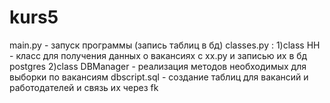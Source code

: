 # kurs5
main.py - запуск программы (запись таблиц в бд) classes.py : 1)class HH - класс для получения данных о вакансиях с хх.ру и записью их в бд postgres 2)class DBManager - реализация методов необходимых для выборки по вакансиям dbscript.sql - создание таблиц для вакансий и работодателей и связь их через fk
